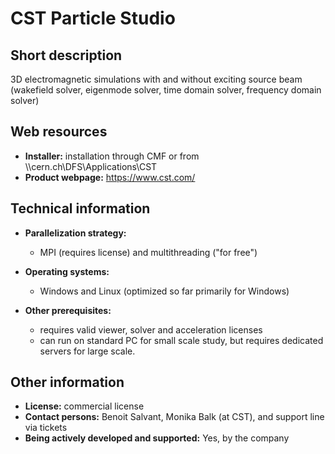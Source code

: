 # CST Particle Studio

## Short description

3D electromagnetic simulations with and without exciting source beam (wakefield solver, eigenmode solver, time domain solver, frequency domain solver)

## Web resources

 <ul><li> <strong>Installer:</strong> installation through CMF or from \\cern.ch\DFS\Applications\CST
</li> <li> <strong>Product webpage:</strong> <a href="https://www.cst.com/" target="_blank">https://www.cst.com/</a>
</li></ul>

## Technical information

 

* __Parallelization strategy:__ 
  
    - MPI (requires license) and multithreading ("for free")
  
  
  
* __Operating systems:__ 
  
    - Windows and Linux (optimized so far primarily for Windows)
  
  
  
* __Other prerequisites:__ 
  
    - requires valid viewer, solver and acceleration licenses
    - can run on standard PC for small scale study, but requires dedicated servers for large scale.
  
  
  

## Other information

 

* __License:__ commercial license
* __Contact persons:__ Benoit Salvant, Monika Balk (at CST), and support line via tickets
* __Being actively developed and supported:__ Yes, by the company

 
